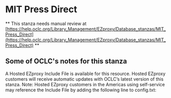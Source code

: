 # MIT Press Direct
** This stanza needs manual review at [https://help.oclc.org/Library_Management/EZproxy/Database_stanzas/MIT_Press_Direct](https://help.oclc.org/Library_Management/EZproxy/Database_stanzas/MIT_Press_Direct) **

## Some of OCLC's notes for this stanza

A Hosted EZproxy Include File is available for this resource. Hosted EZproxy customers will receive automatic updates with OCLC&rsquo;s latest version of this stanza. Note: Hosted EZproxy customers in the Americas using self-service may reference the Include File by adding the following line to config.txt:

&nbsp;
